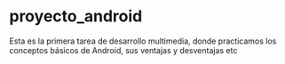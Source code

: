 # proyecto_android
Esta es la primera tarea de desarrollo multimedia, donde practicamos los conceptos básicos de Android, sus ventajas y desventajas etc
